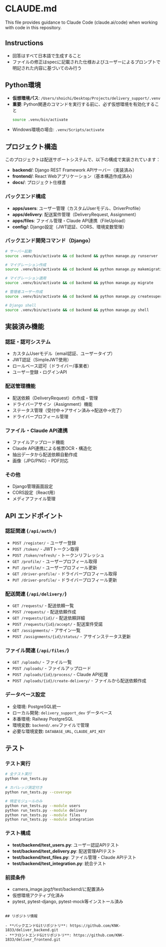 # CLAUDE.md

This file provides guidance to Claude Code (claude.ai/code) when working with code in this repository.

## Instructions

- 回答はすべて日本語で生成すること
- ファイルの修正はspecに記載された仕様およびユーザーによるプロンプトで明記された内容に基づいてのみ行う

## Python環境

- **仮想環境パス**: `/Users/shoichi/Desktop/Projects/delivery_support/.venv`
- **重要**: Python関連のコマンドを実行する前に、必ず仮想環境を有効化すること
  ```bash
  source .venv/bin/activate
  ```
- Windows環境の場合: `.venv/Scripts/activate`

## プロジェクト構造

このプロジェクトは配送サポートシステムで、以下の構成で実装されています：

- **backend/**: Django REST Framework APIサーバー（実装済み）
- **frontend/**: React Webアプリケーション（基本構造作成済み）
- **docs/**: プロジェクト仕様書

### バックエンド構成
- **apps/users**: ユーザー管理（カスタムUserモデル、DriverProfile）
- **apps/delivery**: 配送案件管理（DeliveryRequest, Assignment） 
- **apps/files**: ファイル管理・Claude API連携（FileUpload）
- **config/**: Django設定（JWT認証、CORS、環境変数管理）

### バックエンド開発コマンド（Django）
```bash
# サーバー起動
source .venv/bin/activate && cd backend && python manage.py runserver

# マイグレーション作成
source .venv/bin/activate && cd backend && python manage.py makemigrations

# マイグレーション適用
source .venv/bin/activate && cd backend && python manage.py migrate

# 管理者ユーザー作成
source .venv/bin/activate && cd backend && python manage.py createsuperuser

# Django shell
source .venv/bin/activate && cd backend && python manage.py shell
```

## 実装済み機能

### 認証・認可システム
- カスタムUserモデル（email認証、ユーザータイプ）
- JWT認証（SimpleJWT使用）
- ロールベース認可（ドライバー/事業者）
- ユーザー登録・ログインAPI

### 配送管理機能
- 配送依頼（DeliveryRequest）の作成・管理
- ドライバーアサイン（Assignment）機能
- ステータス管理（受付中→アサイン済み→配送中→完了）
- ドライバープロフィール管理

### ファイル・Claude API連携
- ファイルアップロード機能
- Claude API連携による帳票OCR・構造化
- 抽出データから配送依頼自動作成
- 画像（JPG/PNG）・PDF対応

### その他
- Django管理画面設定
- CORS設定（React用）
- メディアファイル管理

## API エンドポイント

### 認証関連 (`/api/auth/`)
- `POST /register/` - ユーザー登録
- `POST /token/` - JWTトークン取得
- `POST /token/refresh/` - トークンリフレッシュ
- `GET /profile/` - ユーザープロフィール取得
- `PUT /profile/` - ユーザープロフィール更新
- `GET /driver-profile/` - ドライバープロフィール取得
- `PUT /driver-profile/` - ドライバープロフィール更新

### 配送関連 (`/api/delivery/`)
- `GET /requests/` - 配送依頼一覧
- `POST /requests/` - 配送依頼作成
- `GET /requests/{id}/` - 配送依頼詳細
- `POST /requests/{id}/accept/` - 配送案件受諾
- `GET /assignments/` - アサイン一覧
- `POST /assignments/{id}/status/` - アサインステータス更新

### ファイル関連 (`/api/files/`)
- `GET /uploads/` - ファイル一覧
- `POST /uploads/` - ファイルアップロード
- `POST /uploads/{id}/process/` - Claude API処理
- `POST /uploads/{id}/create-delivery/` - ファイルから配送依頼作成

### データベース設定
- 全環境: PostgreSQL統一
- ローカル開発: `delivery_support_dev` データベース
- 本番環境: Railway PostgreSQL
- 環境変数: `backend/.env`ファイルで管理
- 必要な環境変数: `DATABASE_URL`, `CLAUDE_API_KEY`

## テスト

### テスト実行
```bash
# 全テスト実行
python run_tests.py

# カバレッジ測定付き
python run_tests.py --coverage

# 特定モジュールのみ
python run_tests.py --module users
python run_tests.py --module delivery
python run_tests.py --module files
python run_tests.py --module integration
```

### テスト構成
- **test/backend/test_users.py**: ユーザー認証APIテスト
- **test/backend/test_delivery.py**: 配送管理APIテスト
- **test/backend/test_files.py**: ファイル管理・Claude APIテスト
- **test/backend/test_integration.py**: 統合テスト

### 前提条件
- camera_image.jpgがtest/backend/に配置済み
- 仮想環境アクティブ化済み
- pytest, pytest-django, pytest-mock等インストール済み
```

## リポジトリ情報

- **バックエンドGitリポジトリ**: https://github.com/KNK-1833/deliver_backend.git
- **フロントエンドGitリポジトリ**: https://github.com/KNK-1833/deliver_frontend.git